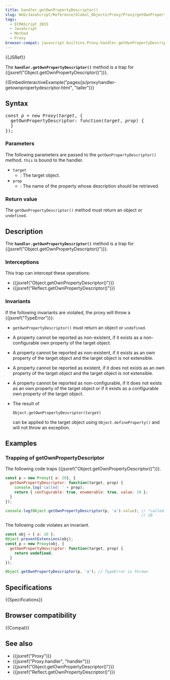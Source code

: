 ```yaml
---
title: handler.getOwnPropertyDescriptor()
slug: Web/JavaScript/Reference/Global_Objects/Proxy/Proxy/getOwnPropertyDescriptor
tags:
  - ECMAScript 2015
  - JavaScript
  - Method
  - Proxy
browser-compat: javascript.builtins.Proxy.handler.getOwnPropertyDescriptor
---
```

{{JSRef}}

The **`handler.getOwnPropertyDescriptor()`** method is a trap for
{{jsxref("Object.getOwnPropertyDescriptor()")}}.

{{EmbedInteractiveExample("pages/js/proxyhandler-getownpropertydescriptor.html", "taller")}}

## Syntax

<pre class="brush: js">
const <var>p</var> = new Proxy(<var>target</var>, {
  getOwnPropertyDescriptor: function(<var>target</var>, <var>prop</var>) {
  }
});
</pre>

### Parameters

The following parameters are passed to the `getOwnPropertyDescriptor()` method.
`this` is bound to the handler.

- `target`
  - : The target object.
- `prop`
  - : The name of the property whose description should be retrieved.

### Return value

The `getOwnPropertyDescriptor()` method must return an object or `undefined`.

## Description

The **`handler.getOwnPropertyDescriptor()`** method is a trap for
{{jsxref("Object.getOwnPropertyDescriptor()")}}.

### Interceptions

This trap can intercept these operations:

- {{jsxref("Object.getOwnPropertyDescriptor()")}}
- {{jsxref("Reflect.getOwnPropertyDescriptor()")}}

### Invariants

If the following invariants are violated, the proxy will throw a
{{jsxref("TypeError")}}:

- `getOwnPropertyDescriptor()` must return an object or `undefined`.
- A property cannot be reported as non-existent, if it exists as a
  non-configurable own property of the target object.
- A property cannot be reported as non-existent, if it exists as an own property
  of the target object and the target object is not extensible.
- A property cannot be reported as existent, if it does not exists as an own
  property of the target object and the target object is not extensible.
- A property cannot be reported as non-configurable, if it does not exists as an
  own property of the target object or if it exists as a configurable own
  property of the target object.
- The result of

  <code>Object.getOwnPropertyDescriptor(<var>target</var>)</code>

  can be applied to the target object using `Object.defineProperty()` and will
  not throw an exception.

## Examples

### Trapping of getOwnPropertyDescriptor

The following code traps
{{jsxref("Object.getOwnPropertyDescriptor()")}}.

```js
const p = new Proxy({ a: 20}, {
  getOwnPropertyDescriptor: function(target, prop) {
    console.log('called: ' + prop);
    return { configurable: true, enumerable: true, value: 10 };
  }
});

console.log(Object.getOwnPropertyDescriptor(p, 'a').value); // "called: a"
                                                            // 10
```

The following code violates an invariant.

```js example-bad
const obj = { a: 10 };
Object.preventExtensions(obj);
const p = new Proxy(obj, {
  getOwnPropertyDescriptor: function(target, prop) {
    return undefined;
  }
});

Object.getOwnPropertyDescriptor(p, 'a'); // TypeError is thrown
```

## Specifications

{{Specifications}}

## Browser compatibility

{{Compat}}

## See also

- {{jsxref("Proxy")}}
- {{jsxref("Proxy.handler", "handler")}}
- {{jsxref("Object.getOwnPropertyDescriptor()")}}
- {{jsxref("Reflect.getOwnPropertyDescriptor()")}}
